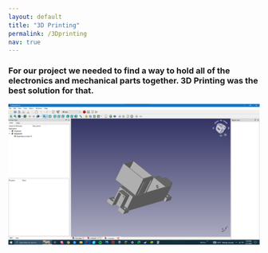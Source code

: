 ```yaml
---
layout: default
title: "3D Printing"
permalink: /3Dprinting
nav: true
---
```

### For our project we needed to find a way to hold all of the electronics and mechanical parts together.  3D Printing was the best solution for that.
![CAD design](images/CAD%20drawing%20%231.png)